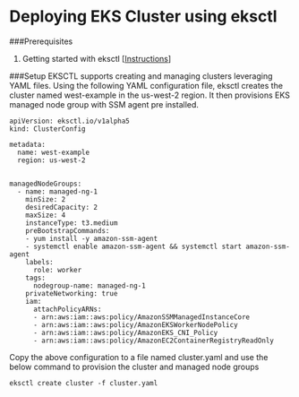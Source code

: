 # Deploying EKS Cluster using eksctl

###Prerequisites
1. Getting started with eksctl [[Instructions](https://docs.aws.amazon.com/eks/latest/userguide/getting-started-eksctl.html)]


###Setup
EKSCTL supports creating and managing clusters leveraging YAML files. Using the following YAML configuration file, eksctl creates the cluster named west-example in the us-west-2 region. It then provisions EKS managed node group with SSM agent pre installed.

```
apiVersion: eksctl.io/v1alpha5
kind: ClusterConfig

metadata:
  name: west-example
  region: us-west-2


managedNodeGroups:
  - name: managed-ng-1
    minSize: 2
    desiredCapacity: 2
    maxSize: 4
    instanceType: t3.medium
    preBootstrapCommands:
    - yum install -y amazon-ssm-agent
    - systemctl enable amazon-ssm-agent && systemctl start amazon-ssm-agent
    labels:
      role: worker
    tags:
      nodegroup-name: managed-ng-1
    privateNetworking: true
    iam:
      attachPolicyARNs:
      - arn:aws:iam::aws:policy/AmazonSSMManagedInstanceCore
      - arn:aws:iam::aws:policy/AmazonEKSWorkerNodePolicy
      - arn:aws:iam::aws:policy/AmazonEKS_CNI_Policy
      - arn:aws:iam::aws:policy/AmazonEC2ContainerRegistryReadOnly
```

Copy the above configuration to a file named cluster.yaml and use the below command to provision the cluster and managed node groups

```
eksctl create cluster -f cluster.yaml
```
